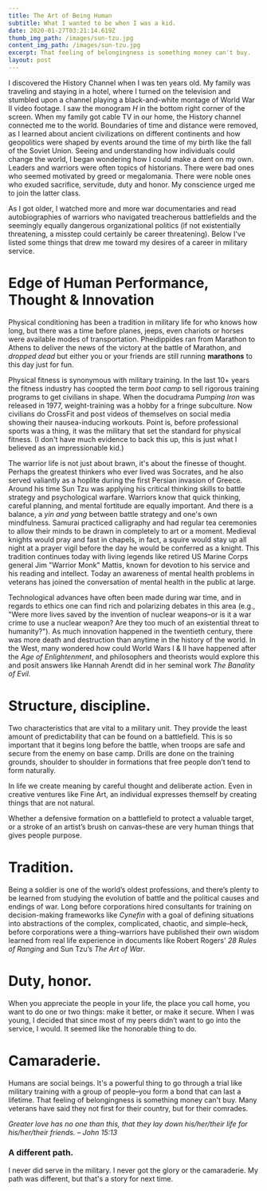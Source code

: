 ```yaml
---
title: The Art of Being Human
subtitle: What I wanted to be when I was a kid.
date: 2020-01-27T03:21:14.619Z
thumb_img_path: /images/sun-tzu.jpg
content_img_path: /images/sun-tzu.jpg
excerpt: That feeling of belongingness is something money can't buy.
layout: post
---
```

I discovered the History Channel when I was ten years old. My family was traveling and staying in a hotel, where I turned on the television and stumbled upon a channel playing a black-and-white montage of World War II video footage. I saw the monogram *H* in the bottom right corner of the screen. When my family got cable TV in our home, the History channel connected me to the world. Boundaries of time and distance were removed, as I learned about ancient civilizations on different continents and how geopolitics were shaped by events around the time of my birth like the fall of the Soviet Union. Seeing and understanding how individuals could change the world, I began wondering how I could make a dent on my own. Leaders and warriors were often topics of historians. There were bad ones who seemed motivated by greed or megalomania. There were noble ones who exuded sacrifice, servitude, duty and honor. My conscience urged me to join the latter class.

As I got older, I watched more and more war documentaries and read autobiographies of warriors who navigated treacherous battlefields and the seemingly equally dangerous organizational politics (if not existentially threatening, a misstep could certainly be career threatening). Below I've listed some things that drew me toward my desires of a career in military service.

# Edge of Human Performance, Thought & Innovation

Physical conditioning has been a tradition in military life for who knows how long, but there was a time before planes, jeeps, even chariots or horses were available modes of transportation. Pheidippides ran from Marathon to Athens to deliver the news of the victory at the battle of Marathon, and *dropped dead* but either you or your friends are still running **marathons** to this day just for fun. 

Physical fitness is synonymous with military training. In the last 10+ years the fitness industry has coopted the term *boot camp* to sell rigorous training programs to get civilians in shape. When the docudrama *Pumping Iron* was released in 1977, weight-training was a hobby for a fringe subculture. Now civilians do CrossFit and post videos of themselves on social media showing their nausea-inducing workouts. Point is, before professional sports was a thing, it was the military that set the standard for physical fitness. (I don't have much evidence to back this up, this is just what I believed as an impressionable kid.) 

The warrior life is not just about brawn, it's about the finesse of thought. Perhaps the greatest thinkers who ever lived was Socrates, and he also served valiantly as a hoplite during the first Persian invasion of Greece. Around his time Sun Tzu was applying his critical thinking skills to battle strategy and psychological warfare. Warriors know that quick thinking, careful planning, and mental fortitude are equally important. And there is a balance, a *yin and yang* between battle strategy and one's own mindfulness. Samurai practiced calligraphy and had regular tea ceremonies to allow their minds to be drawn in completely to art or a moment. Medieval knights would pray and fast in chapels, in fact, a squire would stay up all night at a prayer vigil before the day he would be conferred as a knight. This tradition continues today with living legends like retired US Marine Corps general Jim "Warrior Monk" Mattis, known for devotion to his service and his reading and intellect. Today an awareness of mental health problems in veterans has joined the conversation of mental health in the public at large.

Technological advances have often been made during war time, and in regards to ethics one can find rich and polarizing debates in this area (e.g., "Were more lives saved by the invention of nuclear weapons–or is it a war crime to use a nuclear weapon? Are they too much of an existential threat to humanity?"). As much innovation happened in the twentieth century, there was more death and destruction than anytime in the history of the world. In the West, many wondered how could World Wars I & II have happened after the *Age of Enlightenment*, and philosophers and theorists would explore this and posit answers like Hannah Arendt did in her seminal work *The Banality of Evil.*

# Structure, discipline.

Two characteristics that are vital to a military unit. They provide the least amount of predictability that can be found on a battlefield. This is so important that it begins long before the battle, when troops are safe and secure from the enemy on base camp. Drills are done on the training grounds, shoulder to shoulder in formations that free people don’t tend to form naturally.

In life we create meaning by careful thought and deliberate action. Even in creative ventures like Fine Art, an individual expresses themself by creating things that are not natural.

Whether a defensive formation on a battlefield to protect a valuable target, or a stroke of an artist’s brush on canvas–these are very human things that gives people purpose.

# Tradition.

Being a soldier is one of the world’s oldest professions, and there’s plenty to be learned from studying the evolution of battle and the political causes and endings of war. Long before corporations hired consultants for training on decision-making frameworks like *Cynefin* with a goal of defining situations into abstractions of the complex, complicated, chaotic, and simple–heck, before corporations were a thing–warriors have published their own wisdom learned from real life experience in documents like Robert Rogers' *28 Rules of Ranging* and Sun Tzu’s *The Art of War*.

# Duty, honor.

When you appreciate the people in your life, the place you call home, you want to do one or two things: make it better, or make it secure. When I was young, I decided that since most of my peers didn’t want to go into the service, I would. It seemed like the honorable thing to do.

# Camaraderie.

Humans are social beings. It's a powerful thing to go through a trial like military training with a group of people–you form a bond that can last a lifetime. That feeling of belongingness is something money can't buy. Many veterans have said they not first for their country, but for their comrades.

*Greater love has no one than this, that they lay down his/her/their life for his/her/their friends. – John 15:13*

### A different path.

I never did serve in the military. I never got the glory or the camaraderie. My path was different, but that's a story for next time.
